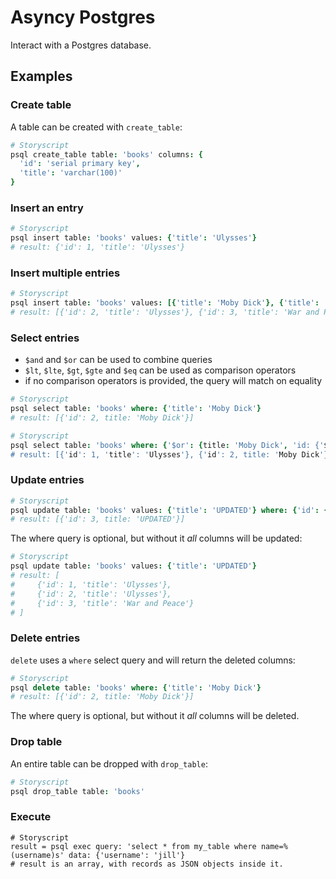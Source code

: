 # Asyncy Postgres

Interact with a Postgres database.

Examples
-------

### Create table

A table can be created with `create_table`:

```coffee
# Storyscript
psql create_table table: 'books' columns: {
  'id': 'serial primary key',
  'title': 'varchar(100)'
}
```

### Insert an entry

```coffee
# Storyscript
psql insert table: 'books' values: {'title': 'Ulysses'}
# result: {'id': 1, 'title': 'Ulysses'}
```

### Insert multiple entries

```coffee
# Storyscript
psql insert table: 'books' values: [{'title': 'Moby Dick'}, {'title': 'War and Peace'}]
# result: [{'id': 2, 'title': 'Ulysses'}, {'id': 3, 'title': 'War and Peace'}]
```

### Select entries

- `$and` and `$or` can be used to combine queries
- `$lt`, `$lte`, `$gt`, `$gte` and `$eq` can be used as comparison operators
- if no comparison operators is provided, the query will match on equality

```coffee
# Storyscript
psql select table: 'books' where: {'title': 'Moby Dick'}
# result: [{'id': 2, title: 'Moby Dick'}]
```

```coffee
# Storyscript
psql select table: 'books' where: {'$or': {title: 'Moby Dick', 'id: {'$lt': 2}}}
# result: [{'id': 1, 'title': 'Ulysses'}, {'id': 2, title: 'Moby Dick'}]
```

### Update entries

```coffee
# Storyscript
psql update table: 'books' values: {'title': 'UPDATED'} where: {'id': {'$gt': 2}}
# result: [{'id': 3, title: 'UPDATED'}]
```

The where query is optional, but without it _all_ columns will be updated:

```coffee
# Storyscript
psql update table: 'books' values: {'title': 'UPDATED'}
# result: [
#     {'id': 1, 'title': 'Ulysses'},
#     {'id': 2, 'title': 'Ulysses'},
#     {'id': 3, 'title': 'War and Peace'}
# ]
```

### Delete entries

`delete` uses a `where` select query and will return the deleted columns:

```coffee
# Storyscript
psql delete table: 'books' where: {'title': 'Moby Dick'}
# result: [{'id': 2, title: 'Moby Dick'}]
```

The where query is optional, but without it _all_ columns will be deleted.

### Drop table

An entire table can be dropped with `drop_table`:

```coffee
# Storyscript
psql drop_table table: 'books'
```

### Execute

```storyscript
# Storyscript
result = psql exec query: 'select * from my_table where name=%(username)s' data: {'username': 'jill'}
# result is an array, with records as JSON objects inside it.
```
